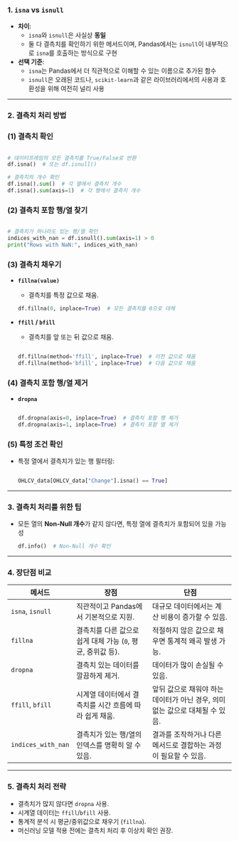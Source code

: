 ### 1. **`isna` vs `isnull`**

- **차이**:
    - `isna`와 `isnull`은 사실상 **동일**
    - 둘 다 결측치를 확인하기 위한 메서드이며, Pandas에서는 `isnull`이 내부적으로 `isna`를 호출하는 방식으로 구현
- **선택 기준**:
    - `isna`는 Pandas에서 더 직관적으로 이해할 수 있는 이름으로 추가된 함수
    - `isnull`은 오래된 코드나, `scikit-learn`과 같은 라이브러리에서의 사용과 호환성을 위해 여전히 널리 사용

---

### 2. **결측치 처리 방법**

### (1) **결측치 확인**

```python

# 데이터프레임의 모든 결측치를 True/False로 반환
df.isna()  # 또는 df.isnull()

# 결측치의 개수 확인
df.isna().sum()  # 각 열에서 결측치 개수
df.isna().sum(axis=1)  # 각 행에서 결측치 개수

```

### (2) **결측치 포함 행/열 찾기**

```python

# 결측치가 하나라도 있는 행/열 확인
indices_with_nan = df.isnull().sum(axis=1) > 0
print("Rows with NaN:", indices_with_nan)

```

### (3) **결측치 채우기**

- **`fillna(value)`**
    - 결측치를 특정 값으로 채움.
    
    ```python
    df.fillna(0, inplace=True)  # 모든 결측치를 0으로 대체
    ```
    
- **`ffill` / `bfill`**
    - 결측치를 앞 또는 뒤 값으로 채움.
    
    ```python
    
    df.fillna(method='ffill', inplace=True)  # 이전 값으로 채움
    df.fillna(method='bfill', inplace=True)  # 다음 값으로 채움
    
    ```
    

### (4) **결측치 포함 행/열 제거**

- **`dropna`**
    
    ```python
    
    df.dropna(axis=0, inplace=True)  # 결측치 포함 행 제거
    df.dropna(axis=1, inplace=True)  # 결측치 포함 열 제거
    
    ```
    

### (5) **특정 조건 확인**

- 특정 열에서 결측치가 있는 행 필터링:
    
    ```python
    
    OHLCV_data[OHLCV_data["Change"].isna() == True]
    
    ```
    

---

### 3. **결측치 처리를 위한 팁**

- 모든 열의 **Non-Null 개수**가 같지 않다면, 특정 열에 결측치가 포함되어 있을 가능성
    
    ```python
    df.info()  # Non-Null 개수 확인
    ```
    

---

### 4. **장단점 비교**

| 메서드 | 장점 | 단점 |
| --- | --- | --- |
| `isna`, `isnull` | 직관적이고 Pandas에서 기본적으로 지원. | 대규모 데이터에서는 계산 비용이 증가할 수 있음. |
| `fillna` | 결측치를 다른 값으로 쉽게 대체 가능 (`0`, 평균, 중위값 등). | 적절하지 않은 값으로 채우면 통계적 왜곡 발생 가능. |
| `dropna` | 결측치 있는 데이터를 깔끔하게 제거. | 데이터가 많이 손실될 수 있음. |
| `ffill`, `bfill` | 시계열 데이터에서 결측치를 시간 흐름에 따라 쉽게 채움. | 앞뒤 값으로 채워야 하는 데이터가 아닌 경우, 의미 없는 값으로 대체될 수 있음. |
| `indices_with_nan` | 결측치가 있는 행/열의 인덱스를 명확히 알 수 있음. | 결과를 조작하거나 다른 메서드로 결합하는 과정이 필요할 수 있음. |

---

### 5. **결측치 처리 전략**

- 결측치가 많지 않다면 `dropna` 사용.
- 시계열 데이터는 `ffill`/`bfill` 사용.
- 통계적 분석 시 평균/중위값으로 채우기 (`fillna`).
- 머신러닝 모델 적용 전에는 결측치 처리 후 이상치 확인 권장.
